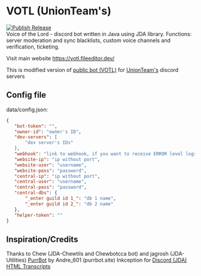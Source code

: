 # VOTL (UnionTeam's)
 [![Publish Release](https://github.com/FileEditor97/VOTL-union/actions/workflows/gradle.yml/badge.svg)](https://github.com/FileEditor97/VOTL-union/actions/workflows/gradle.yml)  
 Voice of the Lord - discord bot written in Java using JDA library.
 Functions: server moderation and sync blacklists, custom voice channels and verification, ticketing.

 Visit main website https://votl.fileeditor.dev/

 This is modified version of [public bot (VOTL)](https://github.com/FileEditor97/VOTL) for [UnionTeam's](https://unionteams.ru) discord servers

## Config file
 data/config.json:
 ```json
 {
	"bot-token": "",
	"owner-id": "owner's ID",
	"dev-servers": [
		"dev server's IDs"
	],
	"webhook": "link to webhook, if you want to receive ERROR level logs",
	"website-ip": "ip without port",
	"website-user": "username",
	"website-pass": "password",
	"central-ip": "ip without port",
	"central-user": "username",
	"central-pass": "password",
	"central-dbs": {
		"_enter guild id 1_": "db 1 name",
		"_enter guild id 2_": "db 2 name"
	},
	"helper-token": ""
 }
 ```

## Inspiration/Credits
 Thanks to Chew (JDA-Chewtils and Chewbotcca bot) and jagrosh (JDA-Utilities)
 [PurrBot](github.com/purrbot-site/PurrBot) by Andre_601 (purrbot.site)
 Inkception for [Discord (JDA) HTML Transcripts](https://github.com/Inkception/discord-html-transcripts)
